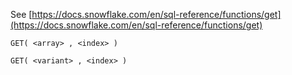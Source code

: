 See [https://docs.snowflake.com/en/sql-reference/functions/get](https://docs.snowflake.com/en/sql-reference/functions/get)
```
GET( <array> , <index> )

GET( <variant> , <index> )
```

